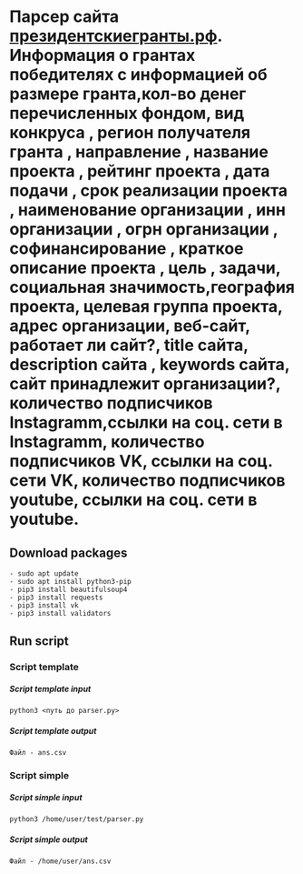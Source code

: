 # Парсер сайта [президентскиегранты.рф](https://xn--80afcdbalict6afooklqi5o.xn--p1ai/). Информация о грантах победителях с информацией об размере гранта,кол-во денег перечисленных фондом, вид конкруса , регион получателя гранта , направление , название проекта , рейтинг проекта , дата подачи , срок реализации проекта , наименование организации , инн организации , огрн организации , софинансирование , краткое описание проекта , цель , задачи, социальная значимость,география проекта, целевая группа проекта, адрес организации, веб-сайт, работает ли сайт?, title сайта, description сайта , keywords сайта, сайт принадлежит организации?, количество подписчиков Instagramm,ссылки на соц. сети в Instagramm, количество подписчиков   VK, ссылки на соц. сети VK, количество подписчиков youtube, ссылки на соц. сети в youtube.
## Download packages 
```
- sudo apt update
- sudo apt install python3-pip
- pip3 install beautifulsoup4
- pip3 install requests
- pip3 install vk
- pip3 install validators
```
## Run script
### Script template
##### Script template input
```
python3 <путь до parser.py>
```
##### Script template output
```
Файл - ans.csv
```

### Script simple
##### Script simple input
```
python3 /home/user/test/parser.py
```
##### Script simple output
```
Файл - /home/user/ans.csv
```
